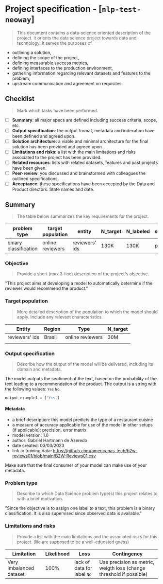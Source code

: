 # Project specification - [`nlp-test-neoway`]
> This document contains a data-science oriented description of the project. It orients the data science project towards data and technology. It serves the purposes of

* outlining a solution,
* defining the scope of the project,
* defining measurable success metrics,
* defining interfaces to the production environment,
* gathering information regarding relevant datasets and features to the problem,
* upstream communication and agreement on requisites.


## Checklist
> Mark which tasks have been performed.

- [ ] **Summary**: all major specs are defined including success criteria, scope, etc.
- [ ] **Output specification**: the output format, metadata and indexation have been defined and agreed upon.
- [ ] **Solution architecture**: a viable and minimal architecture for the final solution has been provided and agreed upon.
- [ ] **Limitations and risks**: a list with the main limitations and risks associated to the project has been provided.
- [ ] **Related resources**: lists with related datasets, features and past projects have been given.
- [ ] **Peer-review**: you discussed and brainstormed with colleagues the outlined specifications.
- [ ] **Acceptance**: these specifications have been accepted by the Data and Product directors. State names and date.

## Summary
> The table below summarizes the key requirements for the project.

| problem type              | target population | entity | N_target | N_labeled | sucess_metrics | updt_freq |
|---------------------------|-------------------|--------|----------|-----------|----------------|-----------|
| binary classification     | online reviewers  | reviewers' ids    | 130K     | 130K      | precision      | monthly   |


### Objective
> Provide a short (max 3-line) description  of the project's objective.

"This project aims at developing a model to automatically determine if the reviewer would recommend the product."

### Target population
> More detailed description of the population to which the model should apply. Include any relevant characteristics.

| Entity          | Region      | Type             | N_target |
|-----------------|-------------|------------------|----------|
| reviewers' ids  | Brasil      | online reviewers | 30M      |
                                    |

### Output specification
> Describe how the output of the model will be delivered, including its domain and metadata.

The model outputs the sentiment of the text, based on the probability of the text leading to a recommendation of the product. The output is a string with the following values: `Yes` `No`.

```python
output_example1 = ['Yes'] 
```

#### Metadata

* a brief description: this model predicts the type of a restaurant
  cuisine
* a measure of accuracy applicable for use of the model in other
  setups (if applicable): precision, error matrix.
* model version: 1.0
* author: Gabriel Hartmann de Azeredo
* date created: 03/03/2023
* link to training data: https://github.com/americanas-tech/b2w-reviews01/blob/main/B2W-Reviews01.csv

Make sure that the final consumer of your model can make use of your metadata.

### Problem type
> Describe to which Data Science problem type(s) this project relates to with a brief motivation.

"Since the objective is to assign one label to a text, this problem is a binary classification. It is also supervised since observed data is available."

### Limitations and risks
> Provide a list with the main limitations and the associated risks for this project. (lile are supposed to be a well-educated guess)

| Limitation                              | Likelihood | Loss                               | Contingency                        |
|-----------------------------------------|------------|------------------------------------|------------------------------------|
| Very imbalanced dataset                 | 100%       | lack of data for label `No`        | Use precision as metric, weigth loss (change threshold if possible)|
